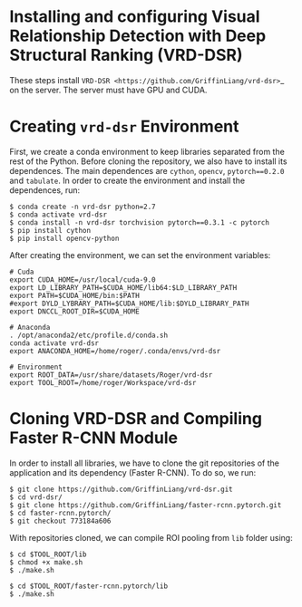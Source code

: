 # Installing and configuring Visual Relationship Detection with Deep Structural Ranking (VRD-DSR)

These steps install `VRD-DSR <https://github.com/GriffinLiang/vrd-dsr>`_ on the server. The server must have GPU and CUDA.


# Creating `vrd-dsr` Environment

First, we create a conda environment to keep libraries separated from the rest of the Python. Before cloning the repository, we also have to install its dependences. The main dependences are `cython`, `opencv`, `pytorch==0.2.0` and `tabulate`. In order to create the environment and install the dependences, run:

```
$ conda create -n vrd-dsr python=2.7
$ conda activate vrd-dsr
$ conda install -n vrd-dsr torchvision pytorch==0.3.1 -c pytorch
$ pip install cython
$ pip install opencv-python
```

After creating the environment, we can set the environment variables:

```
# Cuda
export CUDA_HOME=/usr/local/cuda-9.0
export LD_LIBRARY_PATH=$CUDA_HOME/lib64:$LD_LIBRARY_PATH
export PATH=$CUDA_HOME/bin:$PATH
#export DYLD_LYBRARY_PATH=$CUDA_HOME/lib:$DYLD_LIBRARY_PATH
export DNCCL_ROOT_DIR=$CUDA_HOME

# Anaconda
. /opt/anaconda2/etc/profile.d/conda.sh
conda activate vrd-dsr
export ANACONDA_HOME=/home/roger/.conda/envs/vrd-dsr

# Environment
export ROOT_DATA=/usr/share/datasets/Roger/vrd-dsr
export TOOL_ROOT=/home/roger/Workspace/vrd-dsr
```

# Cloning VRD-DSR and Compiling Faster R-CNN Module

In order to install all libraries, we have to clone the git repositories of the application and its dependency (Faster R-CNN). To do so, we run:

```
$ git clone https://github.com/GriffinLiang/vrd-dsr.git
$ cd vrd-dsr/
$ git clone https://github.com/GriffinLiang/faster-rcnn.pytorch.git
$ cd faster-rcnn.pytorch/
$ git checkout 773184a606
```

With repositories cloned, we can compile ROI pooling from `lib` folder using:

```
$ cd $TOOL_ROOT/lib
$ chmod +x make.sh
$ ./make.sh

$ cd $TOOL_ROOT/faster-rcnn.pytorch/lib
$ ./make.sh
```


